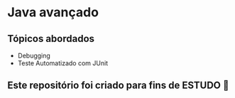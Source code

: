 <h1> Java avançado </h1>

<h2> Tópicos abordados </h2>
<ul> 
  <li> Debugging </li>
  <li> Teste Automatizado com JUnit </li>
 </ul>

<h2> Este repositório foi criado para fins de <strong> ESTUDO </strong> 🤝 </h2>
